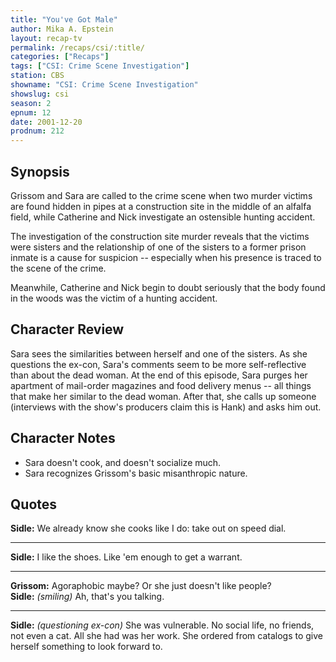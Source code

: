 ```yaml
---
title: "You've Got Male"
author: Mika A. Epstein
layout: recap-tv
permalink: /recaps/csi/:title/
categories: ["Recaps"]
tags: ["CSI: Crime Scene Investigation"]
station: CBS
showname: "CSI: Crime Scene Investigation"
showslug: csi
season: 2
epnum: 12
date: 2001-12-20
prodnum: 212  
---
```


## Synopsis

Grissom and Sara are called to the crime scene when two murder victims are found hidden in pipes at a construction site in the middle of an alfalfa field, while Catherine and Nick investigate an ostensible hunting accident.

The investigation of the construction site murder reveals that the victims were sisters and the relationship of one of the sisters to a former prison inmate is a cause for suspicion -- especially when his presence is traced to the scene of the crime.

Meanwhile, Catherine and Nick begin to doubt seriously that the body found in the woods was the victim of a hunting accident.

## Character Review

Sara sees the similarities between herself and one of the sisters. As she questions the ex-con, Sara's comments seem to be more self-reflective than about the dead woman. At the end of this episode, Sara purges her apartment of mail-order magazines and food delivery menus -- all things that make her similar to the dead woman. After that, she calls up someone (interviews with the show's producers claim this is Hank) and asks him out.

## Character Notes

* Sara doesn't cook, and doesn't socialize much.  
* Sara recognizes Grissom's basic misanthropic nature.

## Quotes

**Sidle:** We already know she cooks like I do: take out on speed dial.  

- - -

**Sidle:** I like the shoes. Like 'em enough to get a warrant.

- - -

**Grissom:** Agoraphobic maybe? Or she just doesn't like people?  
**Sidle:** _(smiling)_ Ah, that's you talking.  

- - -

**Sidle:** _(questioning ex-con)_ She was vulnerable. No social life, no friends, not even a cat. All she had was her work. She ordered from catalogs to give herself something to look forward to.

